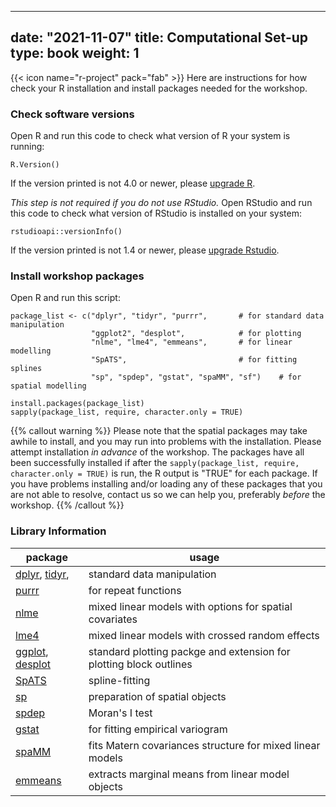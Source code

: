 
---
date: "2021-11-07"
title: Computational Set-up
type: book
weight: 1
---

{{< icon name="r-project" pack="fab" >}} Here are instructions for how check your R installation and install packages needed for the workshop.  

### Check software versions 

Open R and run this code to check what version of R your system is running: 
```
R.Version()
```
If the version printed is not 4.0 or newer, please [upgrade R](https://cran.r-project.org/). 

*This step is not required if you do not use RStudio.* Open RStudio and run this code to check what version of RStudio is installed on your system: 

```
rstudioapi::versionInfo()
```

If the version printed is not 1.4 or newer, please [upgrade Rstudio](https://www.rstudio.com/products/rstudio/download/). 


### Install workshop packages 

Open R and run this script:  
```
package_list <- c("dplyr", "tidyr", "purrr",       # for standard data manipulation
                  "ggplot2", "desplot",            # for plotting
                  "nlme", "lme4", "emmeans",       # for linear modelling
                  "SpATS",                         # for fitting splines
                  "sp", "spdep", "gstat", "spaMM", "sf")    # for spatial modelling

install.packages(package_list)
sapply(package_list, require, character.only = TRUE)
```

{{% callout warning %}}
Please note that the spatial packages may take awhile to install, and you may run into problems with the installation. Please attempt installation *in advance* of the workshop. The packages have all been successfully installed if after the `sapply(package_list, require, character.only = TRUE)` is run, the R output is "TRUE" for each package. If you have problems installing and/or loading any of these packages that you are not able to resolve, contact us so we can help you, preferably *before* the workshop.
{{% /callout %}}

### Library Information

|package |usage |
|-------------|-------------|
|[dplyr](https://dplyr.tidyverse.org/), [tidyr](https://tidyr.tidyverse.org/), | standard data manipulation |
|[purrr](https://purrr.tidyverse.org/)  | for repeat functions |
| [nlme](https://CRAN.R-project.org/package=nlme) | mixed linear models with options for spatial covariates |
|[lme4](https://CRAN.R-project.org/package=lme4) | mixed linear models with crossed random effects |
| [ggplot](https://ggplot2-book.org/), [desplot](http://kwstat.github.io/desplot/index.html)| standard plotting packge and extension for plotting block outlines |
|[SpATS](https://CRAN.R-project.org/package=SpATS) | spline-fitting |
|[sp](https://CRAN.R-project.org/package=sp) | preparation of spatial objects |
|[spdep](https://r-spatial.github.io/spdep/) |  Moran's I test|
| [gstat](https://CRAN.R-project.org/package=gstat) | for fitting empirical variogram |
| [spaMM](https://gitlab.mbb.univ-montp2.fr/francois/spamm-ref) | fits Matern covariances structure for mixed linear models |
| [emmeans](https://github.com/rvlenth/emmeans) | extracts marginal means from linear model objects | 

